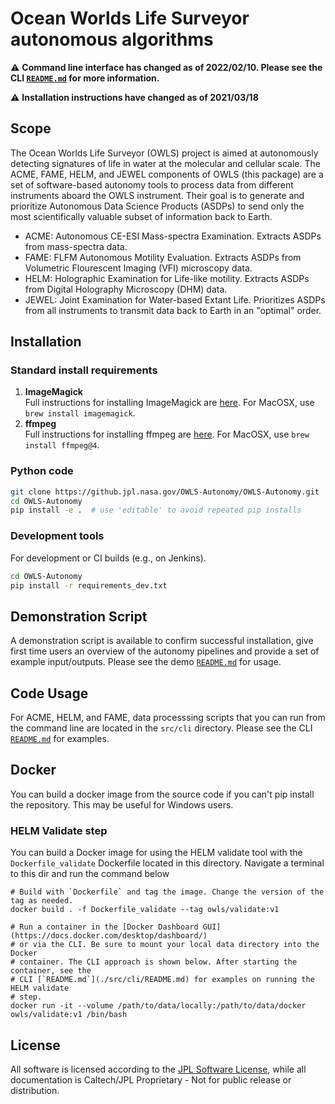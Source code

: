 # Ocean Worlds Life Surveyor autonomous algorithms

:warning: **Command line interface has changed as of 2022/02/10. Please see
the CLI [`README.md`](./src/cli/README.md) for more information.**

:warning: **Installation instructions have changed as of 2021/03/18**


## Scope
The Ocean Worlds Life Surveyor (OWLS) project is aimed at autonomously detecting signatures of life in water at the molecular and cellular scale. The ACME, FAME, HELM, and JEWEL components of OWLS (this package) are a set of software-based autonomy tools to process data from different instruments aboard the OWLS instrument. Their goal is to generate and prioritize Autonomous Data Science Products (ASDPs) to send only the most scientifically valuable subset of information back to Earth.

* ACME: Autonomous CE-ESI Mass-spectra Examination. Extracts ASDPs from mass-spectra data.
* FAME: FLFM Autonomous Motility Evaluation. Extracts ASDPs from Volumetric Flourescent Imaging (VFI) microscopy data.
* HELM: Holographic Examination for Life-like motility. Extracts ASDPs from Digital Holography Microscopy (DHM) data.
* JEWEL: Joint Examination for Water-based Extant Life. Prioritizes ASDPs from all instruments to transmit data back to Earth in an "optimal" order.

## Installation

### Standard install requirements
1. **ImageMagick** \
  Full instructions for installing ImageMagick are
  [here](https://imagemagick.org/script/download.php). For MacOSX, use
  `brew install imagemagick`.
2. **ffmpeg** \
    Full instructions for installing ffmpeg are
    [here](https://ffmpeg.org/download.html). For MacOSX, use
    `brew install ffmpeg@4`.

### Python code
```bash
git clone https://github.jpl.nasa.gov/OWLS-Autonomy/OWLS-Autonomy.git
cd OWLS-Autonomy
pip install -e .  # use 'editable' to avoid repeated pip installs
```

### Development tools
For development or CI builds (e.g., on Jenkins).
```bash
cd OWLS-Autonomy
pip install -r requirements_dev.txt
```

## Demonstration Script
A demonstration script is available to confirm successful installation, give first time users an overview of the autonomy pipelines and provide a set of example input/outputs. Please see the demo [`README.md`](./demo/README.md) for usage.

## Code Usage
For ACME, HELM, and FAME, data processsing scripts that you can run from the
command line are located in the `src/cli` directory. Please see
the CLI [`README.md`](./src/cli/README.md) for examples.

## Docker
You can build a docker image from the source code if you can't pip install the
repository. This may be useful for Windows users.

### HELM Validate step
You can build a Docker image for using the HELM validate tool with the
 `Dockerfile_validate` Dockerfile located in this directory. Navigate a terminal
 to this dir and run the command below

```
# Build with `Dockerfile` and tag the image. Change the version of the tag as needed.
docker build . -f Dockerfile_validate --tag owls/validate:v1

# Run a container in the [Docker Dashboard GUI](https://docs.docker.com/desktop/dashboard/)
# or via the CLI. Be sure to mount your local data directory into the Docker
# container. The CLI approach is shown below. After starting the container, see the
# CLI [`README.md`](./src/cli/README.md) for examples on running the HELM validate
# step.
docker run -it --volume /path/to/data/locally:/path/to/data/docker owls/validate:v1 /bin/bash
```

## License
All software is licensed according to the [JPL Software License](LICENSE.md), while all documentation is Caltech/JPL Proprietary - Not for public release or distribution.

